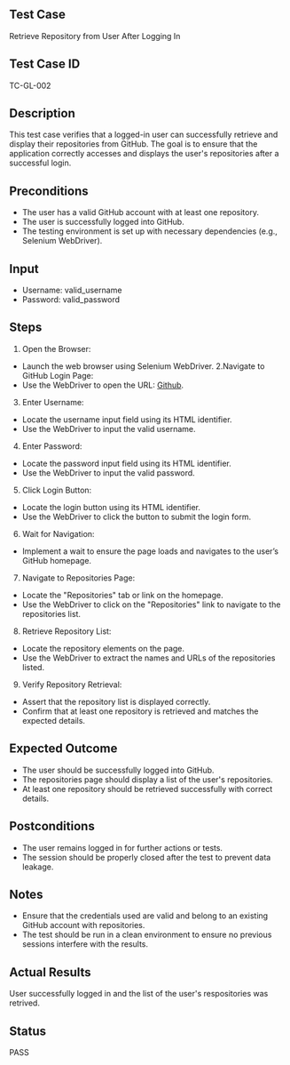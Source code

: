 ## Test Case 
Retrieve Repository from User After Logging In
## Test Case ID
TC-GL-002
## Description
This test case verifies that a logged-in user can successfully retrieve and display their repositories from GitHub. The goal is to ensure that the application correctly accesses and displays the user's repositories after a successful login.
## Preconditions
- The user has a valid GitHub account with at least one repository.
- The user is successfully logged into GitHub.
- The testing environment is set up with necessary dependencies (e.g., Selenium WebDriver).
## Input
- Username: valid_username
- Password: valid_password 
## Steps
1. Open the Browser:
- Launch the web browser using Selenium WebDriver.
2.Navigate to GitHub Login Page:
- Use the WebDriver to open the URL: [Github](https://github.com/login).
3. Enter Username:
- Locate the username input field using its HTML identifier.
- Use the WebDriver to input the valid username.
4. Enter Password:
- Locate the password input field using its HTML identifier.
- Use the WebDriver to input the valid password.
5. Click Login Button:
- Locate the login button using its HTML identifier.
- Use the WebDriver to click the button to submit the login form.
6. Wait for Navigation:
- Implement a wait to ensure the page loads and navigates to the user’s GitHub homepage.
7. Navigate to Repositories Page:
- Locate the "Repositories" tab or link on the homepage.
- Use the WebDriver to click on the "Repositories" link to navigate to the repositories list.
8. Retrieve Repository List:
- Locate the repository elements on the page.
- Use the WebDriver to extract the names and URLs of the repositories listed.
9. Verify Repository Retrieval:
- Assert that the repository list is displayed correctly.
- Confirm that at least one repository is retrieved and matches the expected details.
## Expected Outcome
- The user should be successfully logged into GitHub.
- The repositories page should display a list of the user's repositories.
- At least one repository should be retrieved successfully with correct details.
## Postconditions
- The user remains logged in for further actions or tests.
- The session should be properly closed after the test to prevent data leakage.
## Notes
- Ensure that the credentials used are valid and belong to an existing GitHub account with repositories.
- The test should be run in a clean environment to ensure no previous sessions interfere with the results.
## Actual Results
User successfully logged in and the list of the user's respositories was retrived.
## Status
PASS
